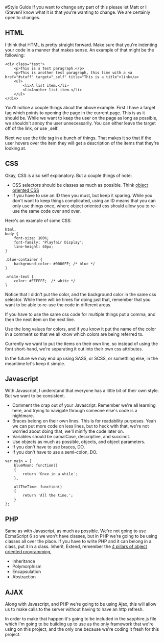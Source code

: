 #Style Guide
If you want to change any part of this please let Matt or I (Steven) know what it is that you're wanting to change.  We are certainly open to changes.

## HTML
I think that HTML is pretty straight forward.  Make sure that you're indenting your code in a manner that makes sense. An example of that might be the following:

```
<div class="test">
    <p>This is a test paragraph.</p>
    <p>This is another test paragraph, this time with a <a href="#stuff" target="_self" title="This is a title">link</a>
    <ul>
        <li>A list item.</li>
        <li>Another list item.</li>
    </ul>
</div>
```

You'll notice a couple things about the above example.  First I have a target tag which points to opening the page in the current page.  This is as it should be.  While we want to keep the user on the page as long as possible, we shouldn't annoy the user unnecessarily.  You can either leave the target off of the link, or use _self.

Next we use the title tag in a bunch of things.  That makes it so that if the user hovers over the item they will get a description of the items that they're looking at.

## CSS
Okay, CSS is also self explanatory.  But a couple things of note:

* CSS selectors should be classes as much as possible.  Think [object oriented CSS](https://code.tutsplus.com/tutorials/object-oriented-css-what-how-and-why--net-6986)
* If you have to use an ID then you must, but keep it sparing. While you don't want to keep things complicated, using an ID means that you can only use things once, where object oriented css should allow you to re-use the same code over and over.

Here's an example of some CSS:
```
html,
body {
    font-size: 100%;
    font-family: 'Playfair Display';
    line-height: 40px;
}

.blue-container {
    background-color: #0000FF; /* blue */
}

.white-text {
    color: #FFFFFF;  /* white */
}
```

Notice that I didn't put the color, and the background color in the same css selector.  While there will be times for doing just that, remember that you want to be able to re-use the code in different areas.

If you have to use the same css code for multiple things put a comma, and then the next item on the next line.

Use the long values for colors, and if you know it put the name of the color in a comment so that we all know which colors are being referred to.

Currently we want to put the items on their own line, so instead of using the font short-hand, we're separating it out into their own css attributes.

In the future we may end up using SASS, or SCSS, or something else, in the meantime let's keep it simple.

## Javascript
With Javascript, I understand that everyone has a little bit of their own style.  But we want to be consistent.

* Comment the crap out of your Javascript.  Remember we're all learning here, and trying to navigate through someone else's code is a nightmare.
* Braces belong on their own lines.  This is for readability purposes.  Yeah we can put more code on less lines, but to heck with that, we're not worried about doing that, we'll minify the code later on.
* Variables should be camalCase, descriptive, and succinct.
* Use objects as much as possible, objects, and object parameters.
* If you don't have to use braces, DO.
* If you don't have to use a semi-colon, DO.

```
var main = {
    blueMoon: function()
    {
        return 'Once in a while';
    },

    allTheTime: function()
    {
        return 'All the time.';
    }
};
```

## PHP
Same as with Javascript, as much as possible.  We're not going to use EcmaScript 6 so we won't have classes, but in PHP we're going to be using classes all over the place.  If you have to write PHP and it can belong in a class, put it in a class.  Inherit, Extend, remember the [4 pillars of object oriented programming](https://www.linkedin.com/pulse/4-pillars-object-oriented-programming-pushkar-kumar/),

* Inheritance
* Polymorphism
* Encapsulation
* Abstraction

## AJAX
Along with Javascript, and PHP we're going to be using Ajax, this will allow us to make calls to the server without having to have an http refresh.

In order to make that happen it's going to be included in the sapphire.js file which I'm going to be building up to use as the only framework that we're using on this project, and the only one because we're coding it fresh for this project.